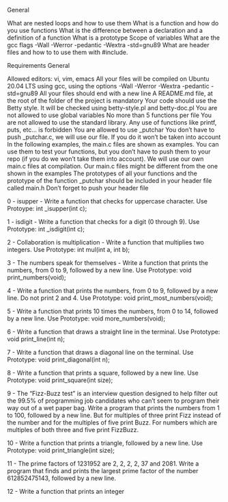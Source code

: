 General

What are nested loops and how to use them
What is a function and how do you use functions
What is the difference between a declaration and a definition of a function
What is a prototype
Scope of variables
What are the gcc flags -Wall -Werror -pedantic -Wextra -std=gnu89
What are header files and how to to use them with #include.

Requirements
General

Allowed editors: vi, vim, emacs
All your files will be compiled on Ubuntu 20.04 LTS using gcc, using the options -Wall -Werror -Wextra -pedantic -std=gnu89
All your files should end with a new line
A README.md file, at the root of the folder of the project is mandatory
Your code should use the Betty style. It will be checked using betty-style.pl and betty-doc.pl
You are not allowed to use global variables
No more than 5 functions per file
You are not allowed to use the standard library. Any use of functions like printf, puts, etc… is forbidden
You are allowed to use _putchar
You don’t have to push _putchar.c, we will use our file. If you do it won’t be taken into account
In the following examples, the main.c files are shown as examples. You can use them to test your functions, but you don’t have to push them to your repo (if you do we won’t take them into account). We will use our own main.c files at compilation. Our main.c files might be different from the one shown in the examples
The prototypes of all your functions and the prototype of the function _putchar should be included in your header file called main.h
Don’t forget to push your header file


0 - isupper - Write a function that checks for uppercase character. Use Protoype: int _isupper(int c);

1 - isdigit - Write a function that checks for a digit (0 through 9). Use Prototype: int _isdigit(int c);

2 - Collaboration is multiplication - Write a function that multiplies two integers. Use Prototype: int mul(int a, int b);

3 - The numbers speak for themselves - Write a function that prints the numbers, from 0 to 9, followed by a new line. Use Prototype: void print_numbers(void);

4 - Write a function that prints the numbers, from 0 to 9, followed by a new line. Do not print 2 and 4. Use Prototype: void print_most_numbers(void);

5 - Write a function that prints 10 times the numbers, from 0 to 14, followed by a new line. Use Prototype: void more_numbers(void);

6 - Write a function that draws a straight line in the terminal. Use Prototype: void print_line(int n);

7 - Write a function that draws a diagonal line on the terminal. Use Prototype: void print_diagonal(int n);

8 - Write a function that prints a square, followed by a new line. Use Prototype: void print_square(int size);

9 - The “Fizz-Buzz test” is an interview question designed to help filter out the 99.5% of programming job candidates who can’t seem to program their way out of a wet paper bag. Write a program that prints the numbers from 1 to 100, followed by a new line. But for multiples of three print Fizz instead of the number and for the multiples of five print Buzz. For numbers which are multiples of both three and five print FizzBuzz.

10 - Write a function that prints a triangle, followed by a new line. Use Prototype: void print_triangle(int size);

11 - The prime factors of 1231952 are 2, 2, 2, 2, 37 and 2081. Write a program that finds and prints the largest prime factor of the number 612852475143, followed by a new line.

12 - Write a function that prints an integer
